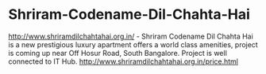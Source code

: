 # Shriram-Codename-Dil-Chahta-Hai
http://www.shriramdilchahtahai.org.in/ - Shriram Codename Dil Chahta Hai is a new prestigious luxury apartment offers a world class amenities, project is coming up near Off Hosur Road, South Bangalore. Project is well connected to IT Hub.  http://www.shriramdilchahtahai.org.in/price.html
